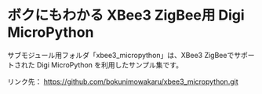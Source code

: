 # ボクにもわかる XBee3 ZigBee用 Digi MicroPython

サブモジュール用フォルダ「xbee3_micropython」は、XBee3 ZigBeeでサポートされた Digi MicroPython を利用したサンプル集です。

リンク先：
https://github.com/bokunimowakaru/xbee3_micropython.git